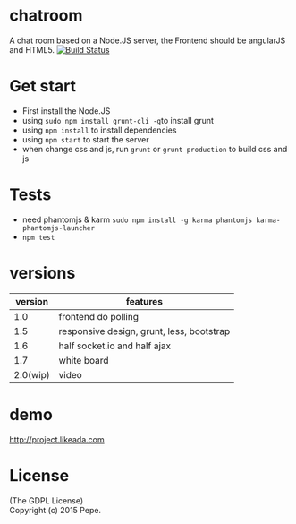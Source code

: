 chatroom
========
A chat room based on a Node.JS server, the Frontend should be angularJS and HTML5.
[![Build Status](https://travis-ci.org/palhotel/chatroom.svg?branch=master)](https://travis-ci.org/palhotel/chatroom)

# Get start
- First install the Node.JS
- using `sudo npm install grunt-cli -g`to install grunt
- using `npm install` to install dependencies
- using `npm start` to start the server
- when change css and js, run `grunt` or `grunt production` to build css and js

# Tests
- need phantomjs & karm `sudo npm install -g karma phantomjs karma-phantomjs-launcher`
- `npm test`

# versions
|version|features|
|-------|--------|
|1.0|frontend do polling|
|1.5|responsive design, grunt, less, bootstrap|
|1.6|half socket.io and half ajax|
|1.7|white board|
|2.0(wip)|video|

# demo
http://project.likeada.com

# License
(The GDPL License)  
Copyright (c) 2015 Pepe.

